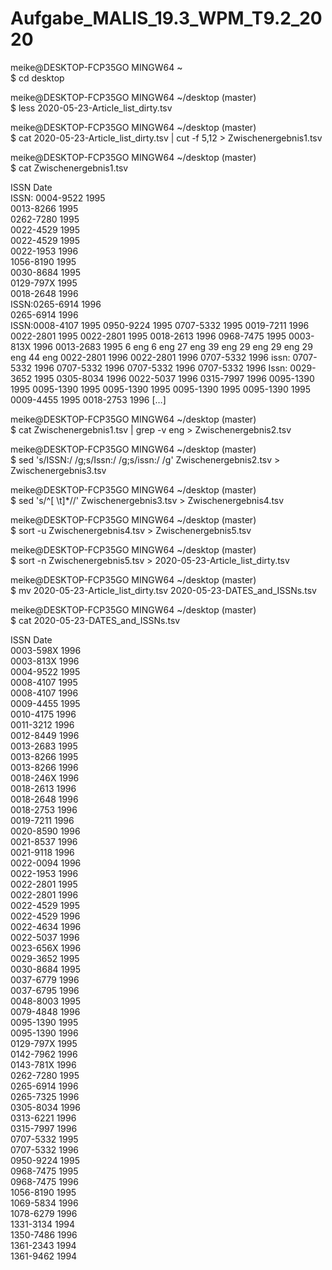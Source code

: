 # Aufgabe_MALIS_19.3_WPM_T9.2_2020

meike@DESKTOP-FCP35GO MINGW64 ~                                                                                         
$ cd desktop    
     
meike@DESKTOP-FCP35GO MINGW64 ~/desktop (master)                                                                        
$ less 2020-05-23-Article_list_dirty.tsv     
     
meike@DESKTOP-FCP35GO MINGW64 ~/desktop (master)                                                                                 
$ cat 2020-05-23-Article_list_dirty.tsv | cut -f 5,12 > Zwischenergebnis1.tsv          
       
meike@DESKTOP-FCP35GO MINGW64 ~/desktop (master)                                                                             
$ cat Zwischenergebnis1.tsv     
     
ISSN    Date                                                                                                            
ISSN: 0004-9522 1995                                                                                                    
0013-8266       1995                                                                                                    
0262-7280       1995                                                                                                    
0022-4529       1995                                                                                                   
0022-4529       1995                                                                                                               
0022-1953       1996                                                                                                    
1056-8190       1995                                                                                                    
0030-8684       1995                                                                                                    
0129-797X       1995                                                                                                    
0018-2648       1996                                                                                                    
ISSN:0265-6914  1996                                                                                                    
0265-6914       1996                                                                                                    
ISSN:0008-4107  1995
0950-9224       1995
0707-5332       1995
0019-7211       1996
0022-2801       1995
0022-2801       1995
0018-2613       1996
0968-7475       1995
0003-813X       1996
0013-2683       1995
6       eng
6       eng
27      eng
39      eng
29      eng
29      eng
29      eng
44      eng
0022-2801       1996
0022-2801       1996
0707-5332       1996
issn: 0707-5332 1996
0707-5332       1996
0707-5332       1996
0707-5332       1996
Issn:  0029-3652        1995
0305-8034       1996
0022-5037       1996
0315-7997       1996
0095-1390       1995
0095-1390       1995
0095-1390       1995
0095-1390       1995
0095-1390       1995
0009-4455       1995
0018-2753       1996
[…]
     
meike@DESKTOP-FCP35GO MINGW64 ~/desktop (master)     
$ cat Zwischenergebnis1.tsv | grep -v eng > Zwischenergebnis2.tsv
     
meike@DESKTOP-FCP35GO MINGW64 ~/desktop (master)                                                                             
$ sed 's/ISSN:/ /g;s/Issn:/ /g;s/issn:/ /g' Zwischenergebnis2.tsv > Zwischenergebnis3.tsv     
     
meike@DESKTOP-FCP35GO MINGW64 ~/desktop (master)                                                                            
$ sed 's/^[ \t]*//' Zwischenergebnis3.tsv > Zwischenergebnis4.tsv     
     
meike@DESKTOP-FCP35GO MINGW64 ~/desktop (master)                                                                             
$ sort -u Zwischenergebnis4.tsv > Zwischenergebnis5.tsv     
     
meike@DESKTOP-FCP35GO MINGW64 ~/desktop (master)                                                                             
$ sort -n Zwischenergebnis5.tsv > 2020-05-23-Article_list_dirty.tsv     
     
meike@DESKTOP-FCP35GO MINGW64 ~/desktop (master)     
$ mv 2020-05-23-Article_list_dirty.tsv 2020-05-23-DATES_and_ISSNs.tsv     
     
meike@DESKTOP-FCP35GO MINGW64 ~/desktop (master)                                                                             
$ cat 2020-05-23-DATES_and_ISSNs.tsv     
     
ISSN    Date                                                                                                                 
0003-598X       1996                                                                                                          
0003-813X       1996                                                                                                         
0004-9522       1995                                                                                                         
0008-4107       1995     
0008-4107       1996     
0009-4455       1995     
0010-4175       1996     
0011-3212       1996     
0012-8449       1996     
0013-2683       1995     
0013-8266       1995     
0013-8266       1996     
0018-246X       1996     
0018-2613       1996     
0018-2648       1996     
0018-2753       1996     
0019-7211       1996     
0020-8590       1996     
0021-8537       1996     
0021-9118       1996     
0022-0094       1996     
0022-1953       1996     
0022-2801       1995     
0022-2801       1996     
0022-4529       1995     
0022-4529       1996     
0022-4634       1996     
0022-5037       1996     
0023-656X       1996     
0029-3652       1995     
0030-8684       1995     
0037-6779       1996     
0037-6795       1996     
0048-8003       1995     
0079-4848       1996     
0095-1390       1995     
0095-1390       1996     
0129-797X       1995     
0142-7962       1996     
0143-781X       1996     
0262-7280       1995     
0265-6914       1996     
0265-7325       1996     
0305-8034       1996     
0313-6221       1996     
0315-7997       1996     
0707-5332       1995     
0707-5332       1996     
0950-9224       1995     
0968-7475       1995     
0968-7475       1996     
1056-8190       1995     
1069-5834       1996     
1078-6279       1996     
1331-3134       1994     
1350-7486       1996     
1361-2343       1994     
1361-9462       1994     
     
     
